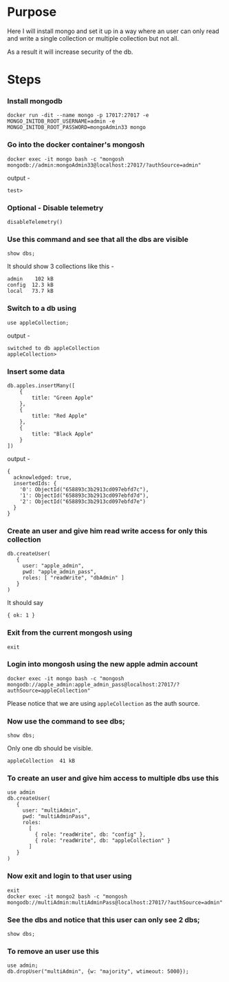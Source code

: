 # Purpose
Here I will install mongo and set it up in a way where an user can only read and write a single collection or multiple collection but not all.

As a result it will increase security of the db.

# Steps

### Install mongodb
```
docker run -dit --name mongo -p 17017:27017 -e MONGO_INITDB_ROOT_USERNAME=admin -e MONGO_INITDB_ROOT_PASSWORD=mongoAdmin33 mongo
```
### Go into the docker container's mongosh
```
docker exec -it mongo bash -c "mongosh mongodb://admin:mongoAdmin33@localhost:27017/?authSource=admin"
```
output -
```
test>
```

### Optional - Disable telemetry
```
disableTelemetry()
```


### Use this command and see that all the dbs are visible
```
show dbs;
```
It should show 3 collections like this -
```
admin    102 kB
config  12.3 kB
local   73.7 kB
```

### Switch to a db using
```
use appleCollection;
```
output -
```
switched to db appleCollection
appleCollection>
```

### Insert some data
```
db.apples.insertMany([
    {
        title: "Green Apple"
    },
    {
        title: "Red Apple"
    },
    {
        title: "Black Apple"
    }
])
```

output - 
```
{
  acknowledged: true,
  insertedIds: {
    '0': ObjectId("658893c3b2913cd097ebfd7c"),
    '1': ObjectId("658893c3b2913cd097ebfd7d"),
    '2': ObjectId("658893c3b2913cd097ebfd7e")
  }
}
```
### Create an user and give him read write access for only this collection
```
db.createUser(
   {
     user: "apple_admin",
     pwd: "apple_admin_pass",
     roles: [ "readWrite", "dbAdmin" ]
   }
)
```
It should say
```
{ ok: 1 }
```
### Exit from the current mongosh using
```
exit
```

### Login into mongosh using the new apple admin account
```
docker exec -it mongo bash -c "mongosh mongodb://apple_admin:apple_admin_pass@localhost:27017/?authSource=appleCollection"
```
Please notice that we are using `appleCollection` as the auth source.

### Now use the command to see dbs;
```
show dbs;
```
Only one db should be visible.
```
appleCollection  41 kB
```

### To create an user and give him access to multiple dbs use this
```
use admin
db.createUser(
   {
     user: "multiAdmin",
     pwd: "multiAdminPass",
     roles:
       [
         { role: "readWrite", db: "config" }, 
         { role: "readWrite", db: "appleCollection" }
       ]
   }
)
```

### Now exit and login to that user using
```
exit
docker exec -it mongo2 bash -c "mongosh mongodb://multiAdmin:multiAdminPass@localhost:27017/?authSource=admin"
```

### See the dbs and notice that this user can only see 2 dbs;
```
show dbs;
```

### To remove an user use this
```
use admin;
db.dropUser("multiAdmin", {w: "majority", wtimeout: 5000});
```